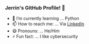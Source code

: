 ### Jerrin's GitHub Profile! 👋

- 🌱 I’m currently learning ... Python
- 📫 How to reach me: ... Via [LinkedIn](https://www.linkedin.com/in/jerrin-thomas-thyparambil/)
- 😄 Pronouns: ... He/Him
- ⚡ Fun fact: ... I like cybersecurity
